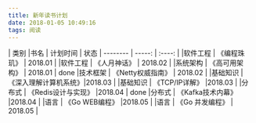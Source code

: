 ```yaml
---
title: 新年读书计划
date: 2018-01-05 10:49:16
tags: 阅读
---
```


| 类别        |书名    |  计划时间  | 状态
| --------   | -----:   | :----: |
|软件工程        | 《编程珠玑》      |   2018.01    | 
|软件工程        | 《人月神话》      |   2018.02    | 
|系统架构        | 《高可用架构》      | 2018.01    | done
|技术框架        | 《Netty权威指南》  |  2018.02    | 
|基础知识        |  《深入理解计算机系统》|2018.03   | 
|基础知识        |   《TCP/IP详解》       |2018.03   | 
|分布式      |       《Redis设计与实现》  |2018.04   | done
|分布式      |        《Kafka技术内幕》   |2018.04  | 
|语言        |         《Go WEB编程》     |2018.05   | 
|语言        |         《Go 并发编程》   | 2018.05  | 
